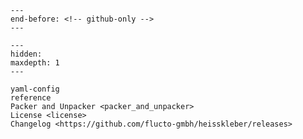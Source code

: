 ```{include} ../README.md
---
end-before: <!-- github-only -->
---
```

[license]: license
[serializing]: packer_and_unpacker

```{toctree}
---
hidden:
maxdepth: 1
---

yaml-config
reference
Packer and Unpacker <packer_and_unpacker>
License <license>
Changelog <https://github.com/flucto-gmbh/heisskleber/releases>
```
